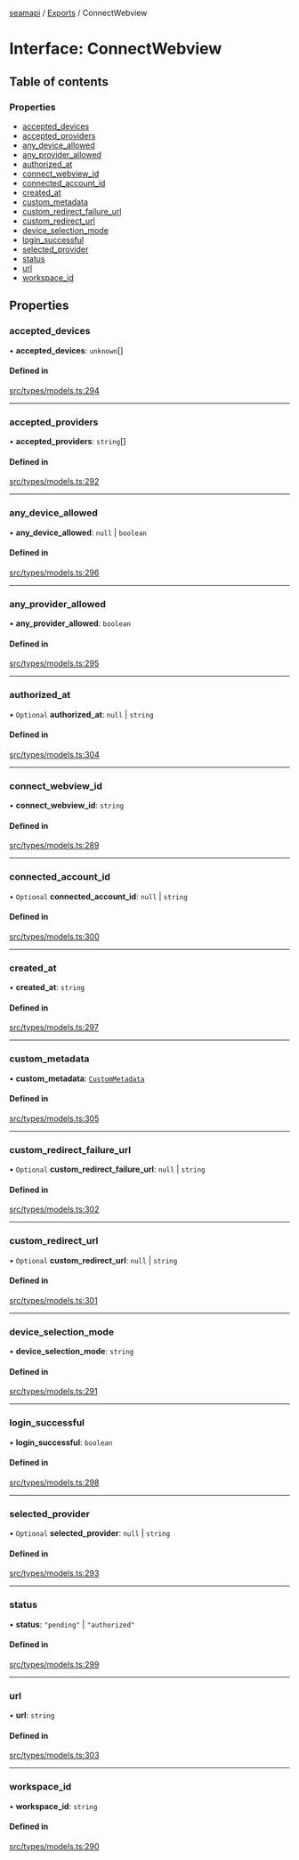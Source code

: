 [seamapi](../README.md) / [Exports](../modules.md) / ConnectWebview

# Interface: ConnectWebview

## Table of contents

### Properties

- [accepted\_devices](ConnectWebview.md#accepted_devices)
- [accepted\_providers](ConnectWebview.md#accepted_providers)
- [any\_device\_allowed](ConnectWebview.md#any_device_allowed)
- [any\_provider\_allowed](ConnectWebview.md#any_provider_allowed)
- [authorized\_at](ConnectWebview.md#authorized_at)
- [connect\_webview\_id](ConnectWebview.md#connect_webview_id)
- [connected\_account\_id](ConnectWebview.md#connected_account_id)
- [created\_at](ConnectWebview.md#created_at)
- [custom\_metadata](ConnectWebview.md#custom_metadata)
- [custom\_redirect\_failure\_url](ConnectWebview.md#custom_redirect_failure_url)
- [custom\_redirect\_url](ConnectWebview.md#custom_redirect_url)
- [device\_selection\_mode](ConnectWebview.md#device_selection_mode)
- [login\_successful](ConnectWebview.md#login_successful)
- [selected\_provider](ConnectWebview.md#selected_provider)
- [status](ConnectWebview.md#status)
- [url](ConnectWebview.md#url)
- [workspace\_id](ConnectWebview.md#workspace_id)

## Properties

### accepted\_devices

• **accepted\_devices**: `unknown`[]

#### Defined in

[src/types/models.ts:294](https://github.com/seamapi/javascript/blob/main/src/types/models.ts#L294)

___

### accepted\_providers

• **accepted\_providers**: `string`[]

#### Defined in

[src/types/models.ts:292](https://github.com/seamapi/javascript/blob/main/src/types/models.ts#L292)

___

### any\_device\_allowed

• **any\_device\_allowed**: ``null`` \| `boolean`

#### Defined in

[src/types/models.ts:296](https://github.com/seamapi/javascript/blob/main/src/types/models.ts#L296)

___

### any\_provider\_allowed

• **any\_provider\_allowed**: `boolean`

#### Defined in

[src/types/models.ts:295](https://github.com/seamapi/javascript/blob/main/src/types/models.ts#L295)

___

### authorized\_at

• `Optional` **authorized\_at**: ``null`` \| `string`

#### Defined in

[src/types/models.ts:304](https://github.com/seamapi/javascript/blob/main/src/types/models.ts#L304)

___

### connect\_webview\_id

• **connect\_webview\_id**: `string`

#### Defined in

[src/types/models.ts:289](https://github.com/seamapi/javascript/blob/main/src/types/models.ts#L289)

___

### connected\_account\_id

• `Optional` **connected\_account\_id**: ``null`` \| `string`

#### Defined in

[src/types/models.ts:300](https://github.com/seamapi/javascript/blob/main/src/types/models.ts#L300)

___

### created\_at

• **created\_at**: `string`

#### Defined in

[src/types/models.ts:297](https://github.com/seamapi/javascript/blob/main/src/types/models.ts#L297)

___

### custom\_metadata

• **custom\_metadata**: [`CustomMetadata`](../modules.md#custommetadata)

#### Defined in

[src/types/models.ts:305](https://github.com/seamapi/javascript/blob/main/src/types/models.ts#L305)

___

### custom\_redirect\_failure\_url

• `Optional` **custom\_redirect\_failure\_url**: ``null`` \| `string`

#### Defined in

[src/types/models.ts:302](https://github.com/seamapi/javascript/blob/main/src/types/models.ts#L302)

___

### custom\_redirect\_url

• `Optional` **custom\_redirect\_url**: ``null`` \| `string`

#### Defined in

[src/types/models.ts:301](https://github.com/seamapi/javascript/blob/main/src/types/models.ts#L301)

___

### device\_selection\_mode

• **device\_selection\_mode**: `string`

#### Defined in

[src/types/models.ts:291](https://github.com/seamapi/javascript/blob/main/src/types/models.ts#L291)

___

### login\_successful

• **login\_successful**: `boolean`

#### Defined in

[src/types/models.ts:298](https://github.com/seamapi/javascript/blob/main/src/types/models.ts#L298)

___

### selected\_provider

• `Optional` **selected\_provider**: ``null`` \| `string`

#### Defined in

[src/types/models.ts:293](https://github.com/seamapi/javascript/blob/main/src/types/models.ts#L293)

___

### status

• **status**: ``"pending"`` \| ``"authorized"``

#### Defined in

[src/types/models.ts:299](https://github.com/seamapi/javascript/blob/main/src/types/models.ts#L299)

___

### url

• **url**: `string`

#### Defined in

[src/types/models.ts:303](https://github.com/seamapi/javascript/blob/main/src/types/models.ts#L303)

___

### workspace\_id

• **workspace\_id**: `string`

#### Defined in

[src/types/models.ts:290](https://github.com/seamapi/javascript/blob/main/src/types/models.ts#L290)
